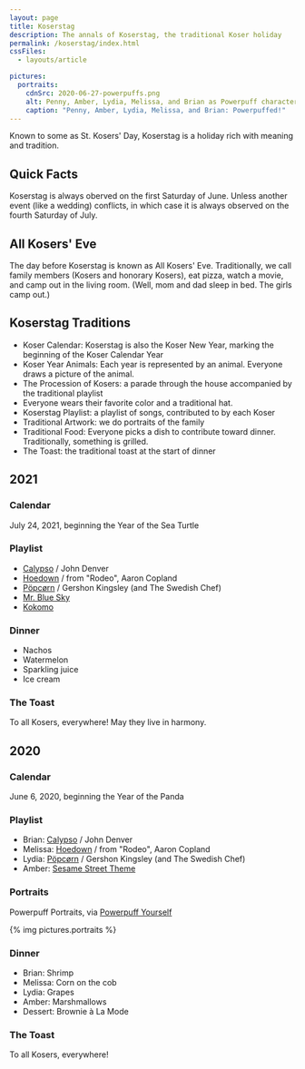 ```yaml
---
layout: page
title: Koserstag
description: The annals of Koserstag, the traditional Koser holiday
permalink: /koserstag/index.html
cssFiles:
  - layouts/article

pictures:
  portraits:
    cdnSrc: 2020-06-27-powerpuffs.png
    alt: Penny, Amber, Lydia, Melissa, and Brian as Powerpuff characters
    caption: "Penny, Amber, Lydia, Melissa, and Brian: Powerpuffed!"
---
```


Known to some as St. Kosers' Day, Koserstag is a holiday rich with meaning and tradition.

## Quick Facts

Koserstag is always oberved on the first Saturday of June. Unless another event (like a wedding) conflicts, in which case it is always observed on the fourth Saturday of July.

## All Kosers' Eve

The day before Koserstag is known as All Kosers' Eve. Traditionally, we call family members (Kosers and honorary Kosers), eat pizza, watch a movie, and camp out in the living room. (Well, mom and dad sleep in bed. The girls camp out.)

## Koserstag Traditions

- Koser Calendar: Koserstag is also the Koser New Year, marking the beginning of the Koser Calendar Year
- Koser Year Animals: Each year is represented by an animal. Everyone draws a picture of the animal.
- The Procession of Kosers: a parade through the house accompanied by the traditional playlist
- Everyone wears their favorite color and a traditional hat.
- Koserstag Playlist: a playlist of songs, contributed to by each Koser
- Traditional Artwork: we do portraits of the family
- Traditional Food: Everyone picks a dish to contribute toward dinner. Traditionally, something is grilled.
- The Toast: the traditional toast at the start of dinner

## 2021

### Calendar

July 24, 2021, beginning the Year of the Sea Turtle

### Playlist

- [Calypso](https://www.youtube.com/watch?v=q3EE83q6tzw) / John Denver
- [Hoedown](https://www.youtube.com/watch?v=LsReWx9XdNs) / from "Rodeo", Aaron Copland
- [Pöpcørn](https://www.youtube.com/watch?v=B7UmUX68KtE) / Gershon Kingsley (and The Swedish Chef)
- [Mr. Blue Sky](https://www.youtube.com/watch?v=wuJIqmha2Hk)
- [Kokomo](https://www.youtube.com/watch?v=tIieHL8LerI)

### Dinner

- Nachos
- Watermelon
- Sparkling juice
- Ice cream

### The Toast

To all Kosers, everywhere! May they live in harmony.



## 2020

### Calendar

June 6, 2020, beginning the Year of the Panda

### Playlist

- Brian: [Calypso](https://www.youtube.com/watch?v=q3EE83q6tzw) / John Denver
- Melissa: [Hoedown](https://www.youtube.com/watch?v=LsReWx9XdNs) / from "Rodeo", Aaron Copland
- Lydia: [Pöpcørn](https://www.youtube.com/watch?v=B7UmUX68KtE) / Gershon Kingsley (and The Swedish Chef)
- Amber: [Sesame Street Theme](https://www.youtube.com/watch?v=KrsIX-OajaY)

### Portraits

Powerpuff Portraits, via [Powerpuff Yourself](https://powerpuffyourself.com/#/en)

{% img pictures.portraits %}

### Dinner

- Brian: Shrimp
- Melissa: Corn on the cob
- Lydia: Grapes
- Amber: Marshmallows
- Dessert: Brownie à La Mode


### The Toast

To all Kosers, everywhere!
